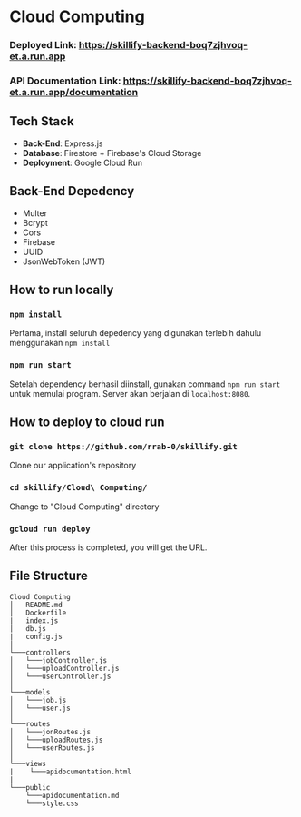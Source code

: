 # Cloud Computing

### Deployed Link: https://skillify-backend-boq7zjhvoq-et.a.run.app

### API Documentation Link: https://skillify-backend-boq7zjhvoq-et.a.run.app/documentation

## Tech Stack
- **Back-End**: Express.js
- **Database**: Firestore + Firebase's Cloud Storage
- **Deployment**: Google Cloud Run

## Back-End Depedency
- Multer
- Bcrypt
- Cors
- Firebase
- UUID
- JsonWebToken (JWT)

## How to run locally

### `npm install`

Pertama, install seluruh depedency yang digunakan terlebih dahulu menggunakan `npm install`

### `npm run start`

Setelah dependency berhasil diinstall, gunakan command `npm run start` untuk memulai program. Server akan berjalan di `localhost:8080`.

## How to deploy to cloud run

### `git clone https://github.com/rrab-0/skillify.git`

Clone our application's repository

### `cd skillify/Cloud\ Computing/`

Change to "Cloud Computing" directory

### `gcloud run deploy`

After this process is completed, you will get the URL.

## File Structure

```
Cloud Computing
│   README.md
│   Dockerfile
|   index.js
|   db.js
|   config.js
│
└───controllers
│   └───jobController.js
│   └───uploadController.js
│   └───userController.js
│
└───models
│   └───job.js
│   └───user.js
│
└───routes
│   └───jonRoutes.js
│   └───uploadRoutes.js
│   └───userRoutes.js
│
└───views
|    └───apidocumentation.html
|
└───public
    └───apidocumentation.md
    └───style.css

```


